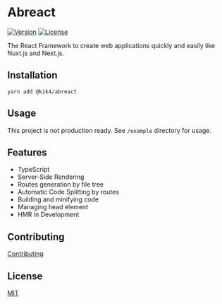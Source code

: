 # Abreact

[![Version](https://img.shields.io/npm/v/@kik4/abreact.svg)](https://www.npmjs.com/package/@kik4/abreact)
[![License](https://img.shields.io/npm/l/@kik4/abreact.svg)](https://www.npmjs.com/package/@kik4/abreact)

The React Framework to create web applications quickly and easily like Nuxt.js and Next.js.

## Installation

```
yarn add @kik4/abreact
```

## Usage

This project is not production ready. See `/example` directory for usage.

## Features

- TypeScript
- Server-Side Rendering
- Routes generation by file tree
- Automatic Code Splitting by routes
- Building and minifying code
- Managing head element
- HMR in Development

## Contributing

[Contributing](https://github.com/kik4/abreact/blob/master/CONTRIBUTING.md)

## License

[MIT](https://github.com/kik4/abreact/blob/master/LICENSE)
